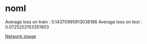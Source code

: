 # noml

Average loss on train   : 0.14370995913036166
Average loss on test    : 0.0725252153351903

[Network image](net.webp)
